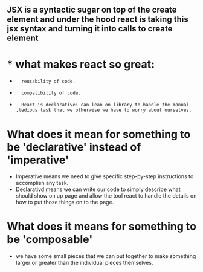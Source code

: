 ##  JSX is a syntactic sugar on top of the create element and under the hood react is taking this jsx syntax and turning it into calls to create element 

# *   what makes react so great: 
*       reusability of code.
*       compatibility of code.
*       React is declarative: can lean on library to handle the manual ,tedious task that we otherwise we have to worry about ourselves.

#   What does it mean for something to be 'declarative' instead of 'imperative'
*   Imperative means we need to give specific step-by-step instructions to accomplish any task.
*   Declarativd means we can write our code to simply describe what should show on up page and allow the tool react to handle the details on how to put those things on to the page.

#   What does it means for something to be 'composable'
*   we have some small pieces that we can put together to make something larger or greater than the individual pieces themselves.
